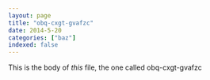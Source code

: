 ```yaml
---
layout: page
title: "obq-cxgt-gvafzc"
date: 2014-5-20
categories: ["baz"]
indexed: false
---
```

This is the body of _this_ file, the one called obq-cxgt-gvafzc
